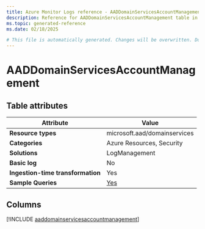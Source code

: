 ```yaml
---
title: Azure Monitor Logs reference - AADDomainServicesAccountManagement
description: Reference for AADDomainServicesAccountManagement table in Azure Monitor Logs.
ms.topic: generated-reference
ms.date: 02/18/2025

# This file is automatically generated. Changes will be overwritten. Do not change this file directly.
---
```


# AADDomainServicesAccountManagement




## Table attributes

|Attribute|Value|
|---|---|
|**Resource types**|microsoft.aad/domainservices|
|**Categories**|Azure Resources, Security|
|**Solutions**| LogManagement|
|**Basic log**|No|
|**Ingestion-time transformation**|Yes|
|**Sample Queries**|[Yes](/azure/azure-monitor/reference/queries/aaddomainservicesaccountmanagement)|



## Columns
  
[!INCLUDE [aaddomainservicesaccountmanagement](~/reusable-content/ce-skilling/azure/includes/azure-monitor/reference/tables/aaddomainservicesaccountmanagement-include.md)]
